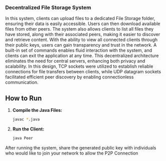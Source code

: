 ### Decentralized File Storage System

 In this system, clients can upload files to a dedicated File Storage folder, ensuring their data is easily accessible. Users can then download available files from other peers. The system also allows clients to list all files they have stored, along with their associated peers, making it easier to discover and retrieve content. With the ability to view all connected clients through their public keys, users can gain transparency and trust in the network. A built-in set of commands enables fluid interaction with the system, and clients can exit the application at any time. This decentralized architecture eliminates the need for central servers, enhancing both privacy and scalability. In this design, TCP sockets were utilized to establish reliable connections for file transfers between clients, while UDP datagram sockets facilitated efficient peer discovery by enabling connectionless communication. 

## How to Run
1. **Compile the Java Files:**
   ```bash
   javac *.java
   ```
   
2. **Run the Client:**
   ```bash
   java Peer
   ```

After running the system, share the generated public key with individuals who would like to join your network to allow the P2P Connection

